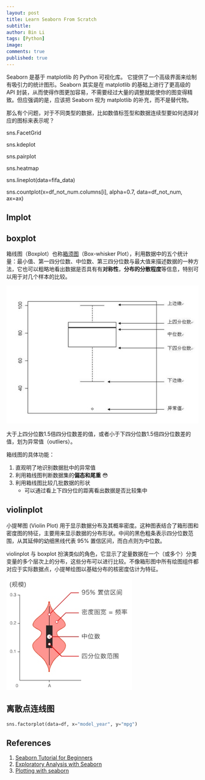 ```yaml
---
layout: post
title: Learn Seaborn From Scratch
subtitle:
author: Bin Li
tags: [Python]
image: 
comments: true
published: true
---
```


Seaborn 是基于 matplotlib 的 Python 可视化库。 它提供了一个高级界面来绘制有吸引力的统计图形。Seaborn 其实是在 matplotlib 的基础上进行了更高级的 API 封装，从而使得作图更加容易，不需要经过大量的调整就能使你的图变得精致。但应强调的是，应该把 Seaborn 视为 matplotlib 的补充，而不是替代物。

那么有个问题，对于不同类型的数据，比如数值标签型和数据连续型要如何选择对应的图标来表示呢？

sns.FacetGrid

sns.kdeplot

sns.pairplot

sns.heatmap

sns.lineplot(data=fifa_data)

sns.countplot(x=df_not_num.columns[i], alpha=0.7, data=df_not_num, ax=ax)

## lmplot

## boxplot
箱线图（Boxplot）也称[箱须图](https://wiki.mbalib.com/wiki/%E7%AE%B1%E7%BA%BF%E5%9B%BE)（Box-whisker Plot），利用数据中的五个统计量：最小值、第一四分位数、中位数、第三四分位数与最大值来描述数据的一种方法，它也可以粗略地看出数据是否具有有**对称性**，**分布的分散程度**等信息，特别可以用于对几个样本的比较。

![](/img/media/15430551365614.jpg)

大于上四分位数1.5倍四分位数差的值，或者小于下四分位数1.5倍四分位数差的值，划为异常值（outliers）。

箱线图的具体功能：
1. 直观明了地识别数据批中的异常值
2. 利用箱线图判断数据集的**偏态和尾重** 😳
3. 利用箱线图比较几批数据的形状
    * 可以通过看上下四分位的距离看出数据是否比较集中


## violinplot
小提琴图 (Violin Plot) 用于显示数据分布及其概率密度。这种图表结合了箱形图和密度图的特征，主要用来显示数据的分布形状。中间的黑色粗条表示四分位数范围，从其延伸的幼细黑线代表 95% 置信区间，而白点则为中位数。

violinplot 与 boxplot 扮演类似的角色，它显示了定量数据在一个（或多个）分类变量的多个层次上的分布，这些分布可以进行比较。不像箱形图中所有绘图组件都对应于实际数据点，小提琴绘图以基础分布的核密度估计为特征。

![](/img/media/15430459294019.jpg)

## 离散点连线图
```python
sns.factorplot(data=df, x="model_year", y="mpg")
```


## References
1. [Seaborn Tutorial for Beginners](https://www.kaggle.com/kanncaa1/seaborn-tutorial-for-beginners)
2. [Exploratory Analysis with Seaborn](https://www.kaggle.com/jsaguiar/exploratory-analysis-with-seaborn)
3. [Plotting with seaborn](https://www.kaggle.com/residentmario/plotting-with-seaborn)